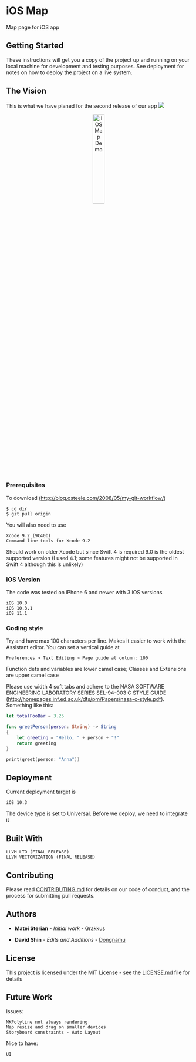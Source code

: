 # iOS Map  
  
Map page for iOS app

## Getting Started

These instructions will get you a copy of the project up and running on your local machine for development and testing purposes. See deployment for notes on how to deploy the project on a live system.

## The Vision

This is what we have planed for the second release of our app ![](https://cdn.rawgit.com/jongracecox/anybadge/master/examples/awesomeness.svg)

<p align="center">
<img align="center" src="iOS_Map_Demo.gif" width="25%" alt="iOS Map Demo"/>
</p>

### Prerequisites

To download (http://blog.osteele.com/2008/05/my-git-workflow/)

```
$ cd dir
$ git pull origin
```

You will also need to use

```
Xcode 9.2 (9C40b)
Command line tools for Xcode 9.2
```

Should work on older Xcode but since Swift 4 is required 9.0 is the oldest supported version (I used 4.1; some features might not be supported in Swift 4 although this is unlikely)


### iOS Version

The code was tested on iPhone 6 and newer with 3 iOS versions 

```
iOS 10.0
iOS 10.3.1
iOS 11.1
```

### Coding style

Try and have max 100 characters per line. Makes it easier to work with the Assistant editor. You can set a vertical guide at

```
Preferences > Text Editing > Page guide at column: 100
```

Function defs and variables are lower camel case; Classes and Extensions are upper camel case

Please use width 4 soft tabs and adhere to the NASA SOFTWARE ENGINEERING LABORATORY SERIES SEL-94-003 C STYLE GUIDE (http://homepages.inf.ed.ac.uk/dts/pm/Papers/nasa-c-style.pdf). Something like this:

```swift
let totalFooBar = 3.25

func greetPerson(person: String) -> String
{
    let greeting = "Hello, " + person + "!"
    return greeting
}

print(greet(person: "Anna"))
```

## Deployment

Current deployment target is 

```
iOS 10.3
```

The device type is set to Universal. Before we deploy, we need to integrate it

## Built With

```
LLVM LTO (FINAL RELEASE)
LLVM VECTORIZATION (FINAL RELEASE)
```

## Contributing

Please read [CONTRIBUTING.md](https://gist.github.com/PurpleBooth/b24679402957c63ec426) for details on our code of conduct, and the process for submitting pull requests.

## Authors

* **Matei Sterian** - *Initial work* - [Grakkus](https://github.com/Grakkus)

* **David Shin** - *Edits and Additions* - [Dongnamu](https://github.com/Dongnamu)

## License

This project is licensed under the MIT License - see the [LICENSE.md](LICENSE.md) file for details

## Future Work

Issues:
```
MKPolyline not always rendering  
Map resize and drag on smaller devices
Storyboard constraints - Auto Layout
```  
Nice to have:
```
UI
```
